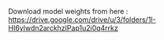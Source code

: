 Download model weights from here : https://drive.google.com/drive/u/3/folders/1I-HI6ylwdn2arckhzIPap1u2i0q4rrkz
